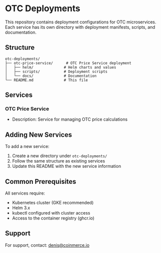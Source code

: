 # OTC Deployments

This repository contains deployment configurations for OTC microservices. Each service has its own directory with deployment manifests, scripts, and documentation.

## Structure

```
otc-deployments/
├── otc-price-service/      # OTC Price Service deployment
│   ├── helm/              # Helm charts and values
│   ├── scripts/           # Deployment scripts
│   └── docs/              # Documentation
└── README.md              # This file
```

## Services

### OTC Price Service
- Description: Service for managing OTC price calculations

## Adding New Services

To add a new service:

1. Create a new directory under `otc-deployments/`
2. Follow the same structure as existing services
3. Update this README with the new service information

## Common Prerequisites

All services require:
- Kubernetes cluster (GKE recommended)
- Helm 3.x
- kubectl configured with cluster access
- Access to the container registry (ghcr.io)

## Support

For support, contact: denis@coinmerce.io 